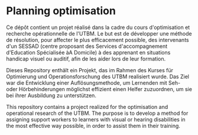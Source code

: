 # Planning optimisation

Ce dépôt contient un projet réalisé dans la cadre du cours d'optimisation et recherche opérationnelle de l'UTBM. Le but est de développer une méthode de résolution, pour affecter le plus efficacement possible, des intervenants d'un SESSAD (centre proposant des Services d'accompagnement d'Education Spécialisée àA Domicile) à des apprenant en situations handicap visuel ou auditif, afin de les aider lors de leur formation.

Dieses Repository enthält ein Projekt, das im Rahmen des Kurses für Optimierung und Operationsforschung des UTBM realisiert wurde. Das Ziel war die Entwicklung einer Auflösungsmethode, um Lernenden mit Seh- oder Hörbehinderungen möglichst effizient einen Helfer zuzuordnen, um sie bei ihrer Ausbildung zu unterstützen.

This repository contains a project realized for the optimisation and operational research of the UTBM. The purpose is to develop a method for assigning support workers to learners with visual or hearing disabilities in the most effective way possible, in order to assist them in their training.

